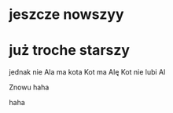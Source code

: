 # jeszcze nowszyy
# już troche starszy
jednak nie
Ala ma kota
Kot ma Alę
Kot nie lubi Al

Znowu haha

haha
